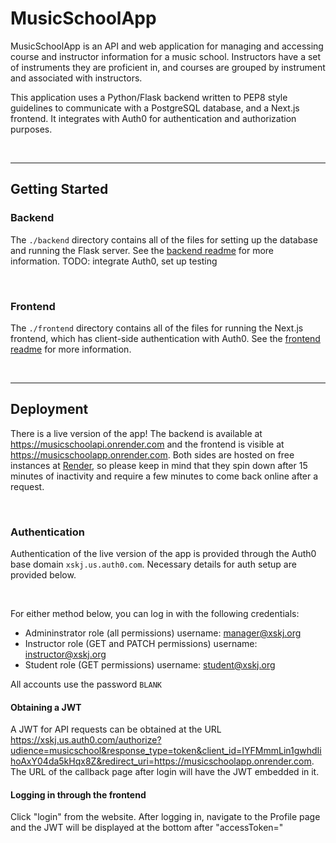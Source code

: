 # MusicSchoolApp

MusicSchoolApp is an API and web application for managing and accessing course and instructor information for a music school. Instructors have a set of instruments they are proficient in, and courses are grouped by instrument and associated with instructors.

This application uses a Python/Flask backend written to PEP8 style guidelines to communicate with a PostgreSQL database, and a Next.js frontend. It integrates with Auth0 for authentication and authorization purposes.

<br>

___

## Getting Started

### Backend

The `./backend` directory contains all of the files for setting up the database and running the Flask server. See the [backend readme](./backend/README.md) for more information.
TODO: integrate Auth0, set up testing

<br>

### Frontend

The `./frontend` directory contains all of the files for running the Next.js frontend, which has client-side authentication with Auth0. See the [frontend readme](./frontend/README.md) for more information.

<br>

___

## Deployment

There is a live version of the app! The backend is available at https://musicschoolapi.onrender.com and the frontend is visible at https://musicschoolapp.onrender.com. Both sides are hosted on free instances at [Render](https://render.com/), so please keep in mind that they spin down after 15 minutes of inactivity and require a few minutes to come back online after a request.

<br>

### Authentication

Authentication of the live version of the app is provided through the Auth0 base domain `xskj.us.auth0.com`. Necessary details for auth setup are provided below.

<br>

For either method below, you can log in with the following credentials:

* Admininstrator role (all permissions) username: manager@xskj.org
* Instructor role (GET and PATCH permissions) username: instructor@xskj.org
* Student role (GET permissions) username: student@xskj.org

All accounts use the password `BLANK`

#### **Obtaining a JWT**

A JWT for API requests can be obtained at the URL https://xskj.us.auth0.com/authorize?udience=musicschool&response_type=token&client_id=IYFMmmLin1gwhdIihoAxY04da5kHqx8Z&redirect_uri=https://musicschoolapp.onrender.com. The URL of the callback page after login will have the JWT embedded in it.

#### **Logging in through the frontend**

Click "login" from the website. After logging in, navigate to the Profile page and the JWT will be displayed at the bottom after "accessToken="